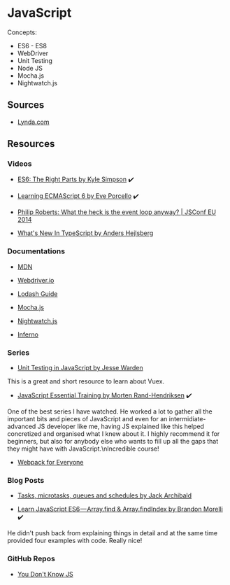 # JavaScript

Concepts:
- ES6 - ES8
- WebDriver
- Unit Testing
- Node JS
- Mocha.js
- Nightwatch.js

## Sources

- [Lynda.com](https://www.lynda.com)

## Resources

### Videos

- [ES6: The Right Parts by Kyle Simpson](https://www.lynda.com/JavaScript-tutorials/ES6-Right-Parts/604265-2.html) :heavy_check_mark:

- [Learning ECMAScript 6 by Eve Porcello](https://www.lynda.com/JavaScript-tutorials/Learning-ECMAScript-6/424003-2.html) :heavy_check_mark:

- [Philip Roberts: What the heck is the event loop anyway? | JSConf EU 2014](https://youtu.be/8aGhZQkoFbQ)

- [What's New In TypeScript by Anders Hejlsberg](https://youtu.be/0ChtcZmb3dI)

### Documentations

- [MDN](https://developer.mozilla.org/en-US/docs/Web/JavaScript)

- [Webdriver.io](http://webdriver.io/)

- [Lodash Guide](https://lodash.com/docs/4.17.5)

- [Mocha.js](https://mochajs.org/)

- [Nightwatch.js](http://nightwatchjs.org/)

- [Inferno](https://infernojs.org/docs/guides/installation)

### Series

- [Unit Testing in JavaScript by Jesse Warden](https://www.youtube.com/playlist?list=PLZEZPz6HkCZk30XEdl0eGNhwvoR-XoWHS)

This is a great and short resource to learn about Vuex.

- [JavaScript Essential Training by Morten Rand-Hendriksen](https://www.lynda.com/JavaScript-tutorials/JavaScript-Essential-Training/574716-2.html) :heavy_check_mark:

One of the best series I have watched. He worked a lot to gather all the important bits and pieces of JavaScript and even for an intermidiate-advanced JS developer like me, having JS explained like this helped concretized and organised what I knew about it. I highly recommend it for beginners, but also for anybody else who wants to fill up all the gaps that they might have with JavaScript.\nIncredible course!

- [Webpack for Everyone](https://laracasts.com/series/webpack-for-everyone)

### Blog Posts

- [Tasks, microtasks, queues and schedules by Jack Archibald](https://jakearchibald.com/2015/tasks-microtasks-queues-and-schedules/)

- [Learn JavaScript ES6 — Array.find & Array.findIndex by Brandon Morelli](https://codeburst.io/learn-javascript-es6-array-find-array-findindex-7fe4f63c6974) :heavy_check_mark:

He didn't push back from explaining things in detail and at the same time provided four examples with code. Really nice!

### GitHub Repos

- [You Don't Know JS](https://github.com/getify/You-Dont-Know-JS)


